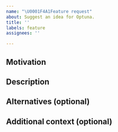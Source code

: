 ```yaml
---
name: "\U0001F4A1Feature request"
about: Suggest an idea for Optuna.
title: ''
labels: feature
assignees: ''

---
```


<!-- Please write a clear and concise description of the feature proposal. -->

## Motivation

<!-- Please write the motivation for the proposal.

If your feature request is related to a problem, please describe a clear and concise description of what the problem is. -->

## Description

<!-- Please write a detailed description of the new feature. -->

## Alternatives (optional)

<!-- Please write a clear and concise description of any alternative solutions or features you've considered. -->

## Additional context (optional)

<!-- Please add any other context or screenshots about the feature request here. -->
